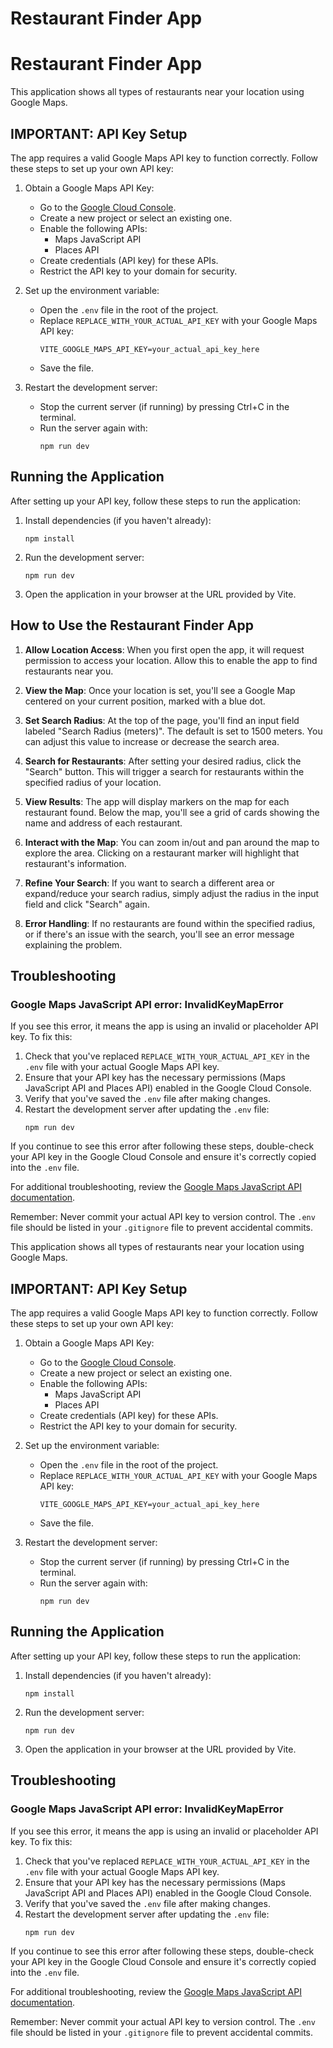# Restaurant Finder App

# Restaurant Finder App

This application shows all types of restaurants near your location using Google Maps.

## IMPORTANT: API Key Setup

The app requires a valid Google Maps API key to function correctly. Follow these steps to set up your own API key:

1. Obtain a Google Maps API Key:
   - Go to the [Google Cloud Console](https://console.cloud.google.com/).
   - Create a new project or select an existing one.
   - Enable the following APIs:
     - Maps JavaScript API
     - Places API
   - Create credentials (API key) for these APIs.
   - Restrict the API key to your domain for security.

2. Set up the environment variable:
   - Open the `.env` file in the root of the project.
   - Replace `REPLACE_WITH_YOUR_ACTUAL_API_KEY` with your Google Maps API key:
     ```
     VITE_GOOGLE_MAPS_API_KEY=your_actual_api_key_here
     ```
   - Save the file.

3. Restart the development server:
   - Stop the current server (if running) by pressing Ctrl+C in the terminal.
   - Run the server again with:
     ```
     npm run dev
     ```

## Running the Application

After setting up your API key, follow these steps to run the application:

1. Install dependencies (if you haven't already):
   ```
   npm install
   ```

2. Run the development server:
   ```
   npm run dev
   ```

3. Open the application in your browser at the URL provided by Vite.

## How to Use the Restaurant Finder App

1. **Allow Location Access**: When you first open the app, it will request permission to access your location. Allow this to enable the app to find restaurants near you.

2. **View the Map**: Once your location is set, you'll see a Google Map centered on your current position, marked with a blue dot.

3. **Set Search Radius**: At the top of the page, you'll find an input field labeled "Search Radius (meters)". The default is set to 1500 meters. You can adjust this value to increase or decrease the search area.

4. **Search for Restaurants**: After setting your desired radius, click the "Search" button. This will trigger a search for restaurants within the specified radius of your location.

5. **View Results**: The app will display markers on the map for each restaurant found. Below the map, you'll see a grid of cards showing the name and address of each restaurant.

6. **Interact with the Map**: You can zoom in/out and pan around the map to explore the area. Clicking on a restaurant marker will highlight that restaurant's information.

7. **Refine Your Search**: If you want to search a different area or expand/reduce your search radius, simply adjust the radius in the input field and click "Search" again.

8. **Error Handling**: If no restaurants are found within the specified radius, or if there's an issue with the search, you'll see an error message explaining the problem.

## Troubleshooting

### Google Maps JavaScript API error: InvalidKeyMapError

If you see this error, it means the app is using an invalid or placeholder API key. To fix this:

1. Check that you've replaced `REPLACE_WITH_YOUR_ACTUAL_API_KEY` in the `.env` file with your actual Google Maps API key.
2. Ensure that your API key has the necessary permissions (Maps JavaScript API and Places API) enabled in the Google Cloud Console.
3. Verify that you've saved the `.env` file after making changes.
4. Restart the development server after updating the `.env` file:
   ```
   npm run dev
   ```

If you continue to see this error after following these steps, double-check your API key in the Google Cloud Console and ensure it's correctly copied into the `.env` file.

For additional troubleshooting, review the [Google Maps JavaScript API documentation](https://developers.google.com/maps/documentation/javascript/overview).

Remember: Never commit your actual API key to version control. The `.env` file should be listed in your `.gitignore` file to prevent accidental commits.



This application shows all types of restaurants near your location using Google Maps.

## IMPORTANT: API Key Setup

The app requires a valid Google Maps API key to function correctly. Follow these steps to set up your own API key:

1. Obtain a Google Maps API Key:
   - Go to the [Google Cloud Console](https://console.cloud.google.com/).
   - Create a new project or select an existing one.
   - Enable the following APIs:
     - Maps JavaScript API
     - Places API
   - Create credentials (API key) for these APIs.
   - Restrict the API key to your domain for security.

2. Set up the environment variable:
   - Open the `.env` file in the root of the project.
   - Replace `REPLACE_WITH_YOUR_ACTUAL_API_KEY` with your Google Maps API key:
     ```
     VITE_GOOGLE_MAPS_API_KEY=your_actual_api_key_here
     ```
   - Save the file.

3. Restart the development server:
   - Stop the current server (if running) by pressing Ctrl+C in the terminal.
   - Run the server again with:
     ```
     npm run dev
     ```

## Running the Application

After setting up your API key, follow these steps to run the application:

1. Install dependencies (if you haven't already):
   ```
   npm install
   ```

2. Run the development server:
   ```
   npm run dev
   ```

3. Open the application in your browser at the URL provided by Vite.

## Troubleshooting

### Google Maps JavaScript API error: InvalidKeyMapError

If you see this error, it means the app is using an invalid or placeholder API key. To fix this:

1. Check that you've replaced `REPLACE_WITH_YOUR_ACTUAL_API_KEY` in the `.env` file with your actual Google Maps API key.
2. Ensure that your API key has the necessary permissions (Maps JavaScript API and Places API) enabled in the Google Cloud Console.
3. Verify that you've saved the `.env` file after making changes.
4. Restart the development server after updating the `.env` file:
   ```
   npm run dev
   ```

If you continue to see this error after following these steps, double-check your API key in the Google Cloud Console and ensure it's correctly copied into the `.env` file.

For additional troubleshooting, review the [Google Maps JavaScript API documentation](https://developers.google.com/maps/documentation/javascript/overview).

Remember: Never commit your actual API key to version control. The `.env` file should be listed in your `.gitignore` file to prevent accidental commits.
